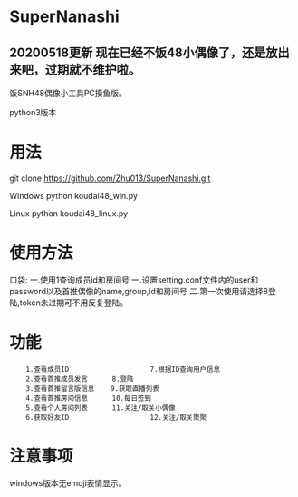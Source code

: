 # SuperNanashi



20200518更新
现在已经不饭48小偶像了，还是放出来吧，过期就不维护啦。
--------------------------------------------------------
饭SNH48偶像小工具PC摸鱼版。

python3版本


# 用法
git clone https://github.com/Zhu013/SuperNanashi.git

Windows
python koudai48_win.py

Linux
python koudai48_linux.py

# 使用方法
口袋:
 一.使用1查询成员id和房间号
 一.设置setting.conf文件内的user和password以及首推偶像的name,group,id和房间号
 二.第一次使用请选择8登陆,token未过期可不用反复登陆。

# 功能
        1.查看成员ID                    7.根据ID查询用户信息
        2.查看首推成员发言      8.登陆
        3.查看首推留言版信息    9.获取直播列表
        4.查看首推房间信息      10.每日签到
        5.查看个人房间列表      11.关注/取关小偶像
        6.获取好友ID                    12.关注/取关聚聚
# 注意事项
windows版本无emoji表情显示。
